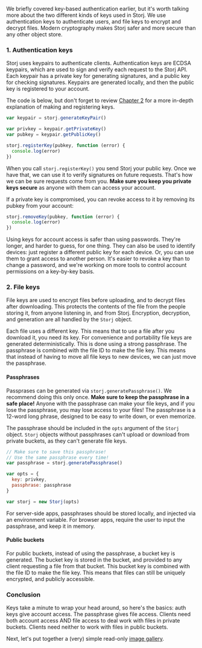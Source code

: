 We briefly covered key-based authentication earlier, but it's worth talking
more about the two different kinds of keys used in Storj. We use authentication
keys to authenticate users, and file keys to encrypt and decrypt files. Modern
cryptography makes Storj safer and more secure than any other object store.

### 1. Authentication keys

Storj uses keypairs to authenticate clients. Authentication keys are ECDSA
keypairs, which are used to sign and verify each request to the Storj API. Each
keypair has a private key for generating signatures, and a public key for
checking signatures. Keypairs are generated locally, and then the public key is
registered to your account.

The code is below, but don't forget to review [Chapter 2](02-storj-object.md)
for a more in-depth explanation of making and registering keys.

```javascript
var keypair = storj.generateKeyPair()

var privkey = keypair.getPrivateKey()
var pubkey = keypair.getPublicKey()

storj.registerKey(pubkey, function (error) {
  console.log(error)
})
```

When you call `storj.registerKey()` you send Storj your public key. Once we
have that, we can use it to verify signatures on future requests. That's how we
can be sure requests come from you. **Make sure you keep you private keys
secure** as anyone with them can access your account.

If a private key is compromised, you can revoke access to it by removing its
pubkey from your account:

```javascript
storj.removeKey(pubkey, function (error) {
  console.log(error)
})
```

Using keys for account access is safer than using passwords. They're longer, and
harder to guess, for one thing. They can also be used to identify devices: just
register a different public key for each device. Or, you can use them to grant
access to another person. It's easier to revoke a key than to change a
password, and we're working on more tools to control account permissions on a
key-by-key basis.

### 2. File keys

File keys are used to encrypt files before uploading, and to decrypt files
after downloading. This protects the contents of the file from the people
storing it, from anyone listening in, and from Storj. Encryption, decryption,
and generation are all handled by the `Storj` object.

Each file uses a different key. This means that to use a file after you
download it, you need its key. For convenience and portability file keys are
generated deterministically. This is done using a strong passphrase. The
passphrase is combined with the file ID to make the file key. This means that
instead of having to move all file keys to new devices, we can just move the
passphrase.

#### Passphrases

Passprases can be generated via `storj.generatePassphrase()`. We recommend
doing this only once. **Make sure to keep the passphrase in a safe place!**
Anyone with the passphrase can make your file keys, and if you lose the
passphrase, you may lose access to your files! The passphrase is a 12-word long
phrase, designed to be easy to write down, or even memorize.

The passphrase should be included in the `opts` argument of the `Storj` object.
`Storj` objects without passphrases can't upload or download from private
buckets, as they can't generate file keys.

```javascript
// Make sure to save this passphrase!
// Use the same passphrase every time!
var passphrase = storj.generatePassphrase()

var opts = {
  key: privkey,
  passphrase: passphrase
}

var storj = new Storj(opts)
```

For server-side apps, passphrases should be stored locally, and injected via an
environment variable. For browser apps, require the user to input the
passphrase, and keep it in memory.

#### Public buckets

For public buckets, instead of using the passphrase, a bucket key is generated.
The bucket key is stored in the bucket, and provided to any client requesting a
file from that bucket. This bucket key is combined with the file ID to make the
file key. This means that files can still be uniquely encrypted, and publicly
accessible.

### Conclusion

Keys take a minute to wrap your head around, so here's the basics: auth keys
give account access. The passphrase gives file access. Clients need both
account access AND file access to deal work with files in private buckets.
Clients need neither to work with files in public buckets.

Next, let's put together a (very) simple read-only
[image gallery](07-gallery.md).

